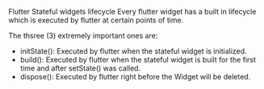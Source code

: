 Flutter Stateful widgets lifecycle
Every flutter widget has a built in lifecycle which is executed
by flutter at certain points of time.

The thsree (3) extremely important ones are:
- initState(): Executed by flutter when the stateful widget is initialized.
- build(): Executed by flutter when the stateful widget is built for the first time and after setState() was called.
- dispose(): Executed by flutter right before the Widget will be deleted.